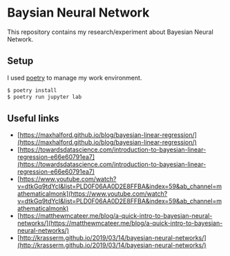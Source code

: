 # Baysian Neural Network

This repository contains my research/experiment about Bayesian Neural Network.

## Setup

I used [poetry](https://python-poetry.org/) to manage my work environment.

```zsh
$ poetry install
$ poetry run jupyter lab
```

## Useful links

- [https://maxhalford.github.io/blog/bayesian-linear-regression/](https://maxhalford.github.io/blog/bayesian-linear-regression/)
- [https://towardsdatascience.com/introduction-to-bayesian-linear-regression-e66e60791ea7](https://towardsdatascience.com/introduction-to-bayesian-linear-regression-e66e60791ea7)
- [https://www.youtube.com/watch?v=dtkGq9tdYcI&list=PLD0F06AA0D2E8FFBA&index=59&ab_channel=mathematicalmonk](https://www.youtube.com/watch?v=dtkGq9tdYcI&list=PLD0F06AA0D2E8FFBA&index=59&ab_channel=mathematicalmonk)
- [https://matthewmcateer.me/blog/a-quick-intro-to-bayesian-neural-networks/](https://matthewmcateer.me/blog/a-quick-intro-to-bayesian-neural-networks/)
- [http://krasserm.github.io/2019/03/14/bayesian-neural-networks/](http://krasserm.github.io/2019/03/14/bayesian-neural-networks/)
